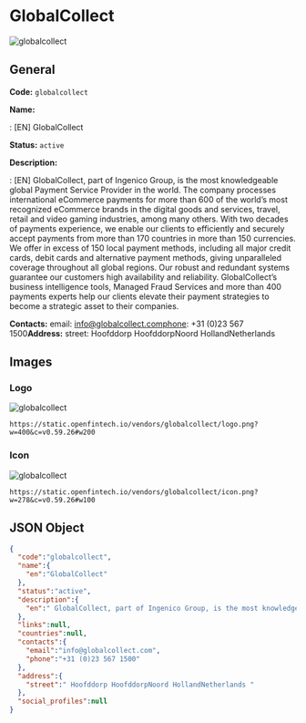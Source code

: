 
# GlobalCollect 
![globalcollect](https://static.openfintech.io/vendors/globalcollect/logo.png?w=400&c=v0.59.26#w200)  

## General 
 
**Code:** `globalcollect` 
 
**Name:** 
 
:	[EN] GlobalCollect 
 
**Status:** `active` 
 
**Description:** 
 
: [EN]  GlobalCollect, part of Ingenico Group, is the most knowledgeable global Payment Service Provider in the world. The company processes international eCommerce payments for more than 600 of the world’s most recognized eCommerce brands in the digital goods and services, travel, retail and video gaming industries, among many others. With two decades of payments experience, we enable our clients to efficiently and securely accept payments from more than 170 countries in more than 150 currencies. We offer in excess of 150 local payment methods, including all major credit cards, debit cards and alternative payment methods, giving unparalleled coverage throughout all global regions. Our robust and redundant systems guarantee our customers high availability and reliability. GlobalCollect’s business intelligence tools, Managed Fraud Services and more than 400 payments experts help our clients elevate their payment strategies to become a strategic asset to their companies.  
 
**Contacts:** 
email: info@globalcollect.comphone: +31 (0)23 567 1500**Address:** 
street:  Hoofddorp HoofddorpNoord HollandNetherlands  

## Images 

### Logo 
 
![globalcollect](https://static.openfintech.io/vendors/globalcollect/logo.png?w=400&c=v0.59.26#w200)  

```
https://static.openfintech.io/vendors/globalcollect/logo.png?w=400&c=v0.59.26#w200
```  

### Icon 
 
![globalcollect](https://static.openfintech.io/vendors/globalcollect/icon.png?w=278&c=v0.59.26#w100)  

```
https://static.openfintech.io/vendors/globalcollect/icon.png?w=278&c=v0.59.26#w100
```  

## JSON Object 

```json
{
  "code":"globalcollect",
  "name":{
    "en":"GlobalCollect"
  },
  "status":"active",
  "description":{
    "en":" GlobalCollect, part of Ingenico Group, is the most knowledgeable global Payment Service Provider in the world. The company processes international eCommerce payments for more than 600 of the world\u2019s most recognized eCommerce brands in the digital goods and services, travel, retail and video gaming industries, among many others. With two decades of payments experience, we enable our clients to efficiently and securely accept payments from more than 170 countries in more than 150 currencies. We offer in excess of 150 local payment methods, including all major credit cards, debit cards and alternative payment methods, giving unparalleled coverage throughout all global regions. Our robust and redundant systems guarantee our customers high availability and reliability. GlobalCollect\u2019s business intelligence tools, Managed Fraud Services and more than 400 payments experts help our clients elevate their payment strategies to become a strategic asset to their companies. "
  },
  "links":null,
  "countries":null,
  "contacts":{
    "email":"info@globalcollect.com",
    "phone":"+31 (0)23 567 1500"
  },
  "address":{
    "street":" Hoofddorp HoofddorpNoord HollandNetherlands "
  },
  "social_profiles":null
}
```  
